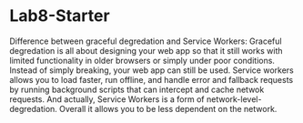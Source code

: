 # Lab8-Starter
Difference between graceful degredation and Service Workers:
Graceful degredation is all about designing your web app so that it still works with limited functionality in older browsers or simply under poor conditions. Instead of simply breaking, your web app can still be used. Service workers allows you to load faster, run offline, and handle error and fallback requests by running background scripts that can intercept and cache netwok requests. And actually, Service Workers is a form of network-level-degredation. Overall it allows you to be less dependent on the network. 